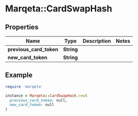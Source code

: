 # Marqeta::CardSwapHash

## Properties

| Name | Type | Description | Notes |
| ---- | ---- | ----------- | ----- |
| **previous_card_token** | **String** |  |  |
| **new_card_token** | **String** |  |  |

## Example

```ruby
require 'marqeta'

instance = Marqeta::CardSwapHash.new(
  previous_card_token: null,
  new_card_token: null
)
```

